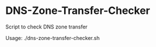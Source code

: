 # DNS-Zone-Transfer-Checker
Script to check DNS zone transfer

Usage: ./dns-zone-transfer-checker.sh <domain name>
